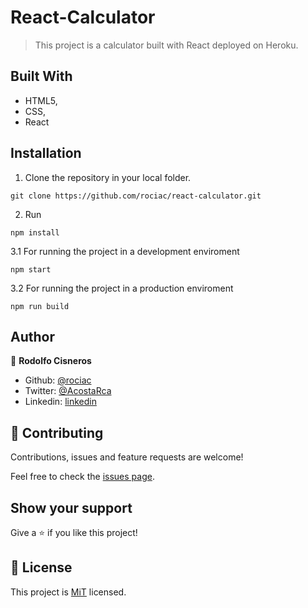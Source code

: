 # React-Calculator

> This project is a calculator built with React deployed on Heroku.

## Built With

- HTML5,
- CSS,
- React

## Installation

1. Clone the repository in your local folder.
```
git clone https://github.com/rociac/react-calculator.git
```
2. Run
```
npm install
```
3.1 For running the project in a development enviroment
```
npm start
```
3.2 For running the project in a production enviroment
```
npm run build
```

## Author

👤 **Rodolfo Cisneros**

- Github: [@rociac](https://github.com/rociac)
- Twitter: [@AcostaRca](https://twitter.com/AcostaRca)
- Linkedin: [linkedin](https://www.linkedin.com/in/rociac/)

## 🤝 Contributing

Contributions, issues and feature requests are welcome!

Feel free to check the [issues page](https://github.com/rociac/react-calculator/issues).

## Show your support

Give a ⭐️ if you like this project!

## 📝 License

This project is [MiT](https://opensource.org/licenses/MIT) licensed.
